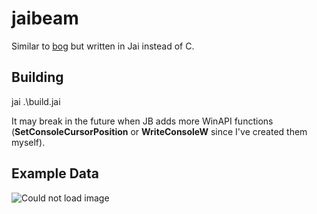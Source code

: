 # jaibeam

Similar to [bog](https://github.com/vulcan-dev/bog) but written in Jai instead of C.

## Building
jai .\build.jai

It may break in the future when JB adds more WinAPI functions (**SetConsoleCursorPosition** or **WriteConsoleW** since I've created them myself).

## Example Data
![Could not load image](https://imgur.com/uRzkpo5.png)